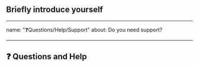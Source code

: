 ## Briefly introduce yourself

---
name: "❓Questions/Help/Support"
about: Do you need support?

---

## ❓ Questions and Help
